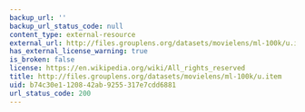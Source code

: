 ```yaml
---
backup_url: ''
backup_url_status_code: null
content_type: external-resource
external_url: http://files.grouplens.org/datasets/movielens/ml-100k/u.item
has_external_license_warning: true
is_broken: false
license: https://en.wikipedia.org/wiki/All_rights_reserved
title: http://files.grouplens.org/datasets/movielens/ml-100k/u.item
uid: b74c30e1-1208-42ab-9255-317e7cdd6881
url_status_code: 200
---
```

